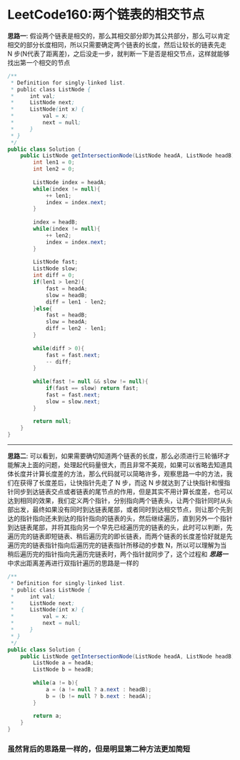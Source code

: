 # LeetCode160:两个链表的相交节点

**思路一**: 假设两个链表是相交的，那么其相交部分即为其公共部分，那么可以肯定相交的部分长度相同，所以只需要确定两个链表的长度，然后让较长的链表先走 N 步(N代表了距离差)，之后没走一步，就判断一下是否是相交节点，这样就能够找出第一个相交的节点

```java
/**
 * Definition for singly-linked list.
 * public class ListNode {
 *     int val;
 *     ListNode next;
 *     ListNode(int x) {
 *         val = x;
 *         next = null;
 *     }
 * }
 */
public class Solution {
    public ListNode getIntersectionNode(ListNode headA, ListNode headB) {
        int len1 = 0;
        int len2 = 0;
        
        ListNode index = headA;
        while(index != null){
            ++ len1;
            index = index.next;
        }
        
        index = headB;
        while(index != null){
            ++ len2;
            index = index.next;
        }
        
        ListNode fast;
        ListNode slow;
        int diff = 0;
        if(len1 > len2){
            fast = headA;
            slow = headB;
            diff = len1 - len2;
        }else{
            fast = headB;
            slow = headA;
            diff = len2 - len1;
        }
    
        while(diff > 0){
            fast = fast.next;
            -- diff;
        }
        
        while(fast != null && slow != null){
            if(fast == slow) return fast;
            fast = fast.next;
            slow = slow.next;
        }
        
        return null;
    }
}
```

--- 

**思路二**: 可以看到，如果需要确切知道两个链表的长度，那么必须进行三轮循环才能解决上面的问题，处理起代码量很大，而且非常不美观，如果可以省略去知道具体长度并计算长度差的方法，那么代码就可以简略许多，观察思路一中的方法，我们在获得了长度差后，让快指针先走了 N 步，而这 N 步就达到了让快指针和慢指针同步到达链表交点或者链表的尾节点的作用，但是其实不用计算长度差，也可以达到相同的效果，我们定义两个指针，分别指向两个链表头，让两个指针同时从头部出发，最终如果没有同时到达链表尾部，或者同时到达相交节点，则让那个先到达的指针指向还未到达的指针指向的链表的头，然后继续遍历，直到另外一个指针到达链表尾部，并将其指向另一个早先已经遍历完的链表的头，此时可以判断，先遍历完的链表即短链表、稍后遍历完的即长链表，而两个链表的长度差恰好就是先遍历完的链表指针指向后遍历完的链表指针所移动的步数 N，所以可以理解为当稍后遍历完的指针指向先遍历完链表时，两个指针就同步了，这个过程和 ***思路一*** 中求出距离差再进行双指针遍历的思路是一样的

```java
/**
 * Definition for singly-linked list.
 * public class ListNode {
 *     int val;
 *     ListNode next;
 *     ListNode(int x) {
 *         val = x;
 *         next = null;
 *     }
 * }
 */
public class Solution {
    public ListNode getIntersectionNode(ListNode headA, ListNode headB) {
        ListNode a = headA;
        ListNode b = headB;
        
        while(a != b){
            a = (a != null ? a.next : headB);
            b = (b != null ? b.next : headA);
        }
        
        return a;
    }
}
```

### 虽然背后的思路是一样的，但是明显第二种方法更加简短